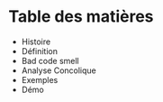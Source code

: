 # Table des matières

- Histoire
- Définition
- Bad code smell
- Analyse Concolique
- Exemples
- Démo



